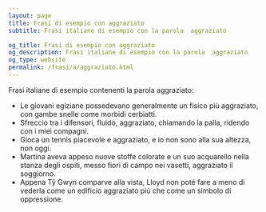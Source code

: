 ```yaml
---
layout: page
title: Frasi di esempio con aggraziato 
subtitle: Frasi italiane di esempio con la parola  aggraziato

og_title: Frasi di esempio con aggraziato 
og_description: Frasi italiane di esempio con la parola  aggraziato
og_type: website
permalink: /frasi/a/aggraziato.html
---
```


Frasi italiane di esempio contenenti la parola aggraziato:


- Le giovani egiziane possedevano generalmente un fisico più aggraziato, con gambe snelle come morbidi cerbiatti.
- Sfreccio tra i difensori, fluido, aggraziato, chiamando la palla, ridendo con i miei compagni.
- Gioca un tennis piacevole e aggraziato, e io non sono alla sua altezza, non oggi.
- Martina aveva appeso nuove stoffe colorate e un suo acquarello nella stanza degli ospiti, messo fiori di campo nei vasetti, aggraziato il soggiorno.
- Appena Tŷ Gwyn comparve alla vista, Lloyd non poté fare a meno di vederla come un edificio aggraziato più che come un simbolo di oppressione.
